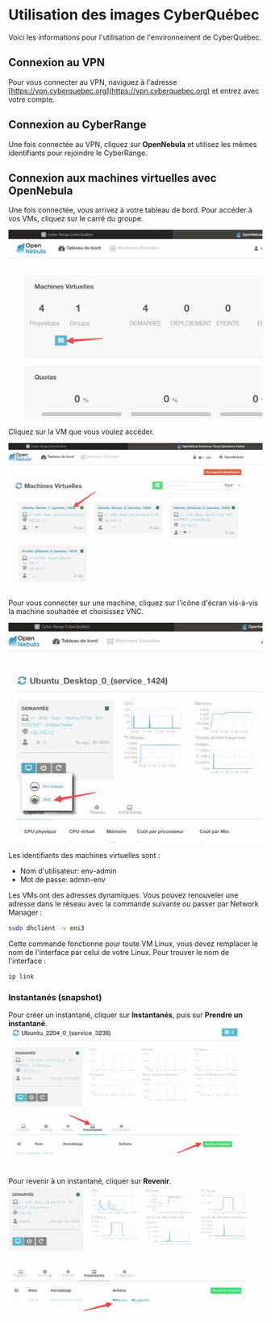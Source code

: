 # Utilisation des images CyberQuébec

Voici les informations pour l'utilisation de l'environnement de CyberQuébec.

## Connexion au VPN
Pour vous connecter au VPN, naviguez à l'adresse [https://vpn.cyberquebec.org](https://vpn.cyberquebec.org) et entrez avec votre compte.

## Connexion au CyberRange
Une fois connectée au VPN, cliquez sur **OpenNebula** et utilisez les mêmes identifiants pour rejoindre le CyberRange.

## Connexion aux machines virtuelles avec OpenNebula  
Une fois connectée, vous arrivez à votre tableau de bord. Pour accéder à vos VMs, cliquez sur le carré du groupe.

![Accès aux VMs](images/groupeVMs.png)

Cliquez sur la VM que vous voulez accéder.  

![Accès à une VM](images/AccesVM.png)


Pour vous connecter sur une machine, cliquez sur l'icône d'écran vis-à-vis la machine souhaitée et choisissez VNC. 
 
![Connexion à une VM](images/ConnexionVM.png)


Les identifiants des machines virtuelles sont :  
- Nom d'utilisateur: env-admin  
- Mot de passe: admin-env

Les VMs ont des adresses dynamiques. Vous pouvez renouveler une adresse dans le réseau avec la commande suivante ou passer par Network Manager :

```bash
sudo dhclient -v ens3
```

Cette commande fonctionne pour toute VM Linux, vous devez remplacer le nom de l'interface par celui de votre Linux. Pour trouver le nom de l'interface :

```bash
ip link
```


### Instantanés (snapshot)

Pour créer un instantané, cliquer sur **Instantanés**, puis sur **Prendre un instantané**.  
![Prendre instantané](images/instantan01.png)  

Pour revenir à un instantané, cliquer sur **Revenir**.  
![Revenir à un instantané](images/instantan02.png)  
